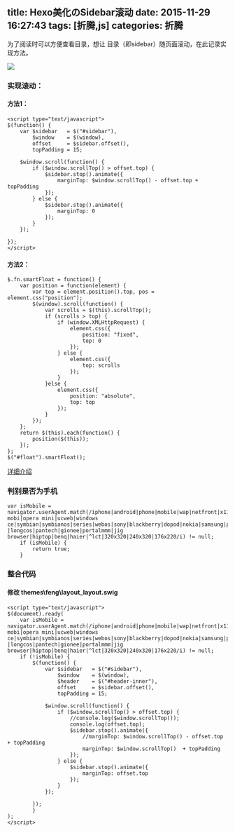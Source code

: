 title: Hexo美化のSidebar滚动
date: 2015-11-29 16:27:43
tags: [折腾,js]
categories: 折腾
---

为了阅读时可以方便查看目录，想让 目录（即sidebar）随页面滚动，在此记录实现方法。

![](http://7xnocp.com1.z0.glb.clouddn.com/15-11-29/36009422.jpg)

<!--more--> 

### 实现滚动：

#### 方法1：

    <script type="text/javascript">   
    $(function() {
        var $sidebar   = $("#sidebar"),   
            $window    = $(window),   
            offset     = $sidebar.offset(),   
            topPadding = 15;   
      
        $window.scroll(function() {   
            if ($window.scrollTop() > offset.top) {   
                $sidebar.stop().animate({   
                    marginTop: $window.scrollTop() - offset.top + topPadding   
                });   
            } else {   
                $sidebar.stop().animate({   
                    marginTop: 0   
                });   
            }   
        });   
      
    });   
    </script> 


 #### 方法2：

    $.fn.smartFloat = function() {  
        var position = function(element) {  
            var top = element.position().top, pos = element.css("position");  
            $(window).scroll(function() {  
                var scrolls = $(this).scrollTop();  
                if (scrolls > top) {  
                    if (window.XMLHttpRequest) {  
                        element.css({  
                            position: "fixed",  
                            top: 0  
                        });      
                    } else {  
                        element.css({  
                            top: scrolls  
                        });      
                    }  
                }else {  
                    element.css({  
                        position: "absolute",  
                        top: top  
                    });      
                }  
            });  
        };  
        return $(this).each(function() {  
            position($(this));                           
        });  
    };  
    $("#float").smartFloat();  


[
详细介绍][1]

### 判别是否为手机

    var isMobile = navigator.userAgent.match(/iphone|android|phone|mobile|wap|netfront|x11|java|opera mobi|opera mini|ucweb|windows ce|symbian|symbianos|series|webos|sony|blackberry|dopod|nokia|samsung|palmsource|xda|pieplus|meizu|midp|cldc|motorola|foma|docomo|up.browser|up.link|blazer|helio|hosin|huawei|novarra|coolpad|webos|techfaith|palmsource|alcatel|amoi|ktouch|nexian|ericsson|philips|sagem|wellcom|bunjalloo|maui|smartphone|iemobile|spice|bird|zte-|longcos|pantech|gionee|portalmmm|jig browser|hiptop|benq|haier|^lct|320x320|240x320|176x220/i) != null;
        if (isMobile) {
            return true;
        }


### 整合代码

#### 修改 themes\feng\layout\_layout.swig

    <script type="text/javascript">
    $(document).ready(
    	var isMobile = navigator.userAgent.match(/iphone|android|phone|mobile|wap|netfront|x11|java|opera mobi|opera mini|ucweb|windows ce|symbian|symbianos|series|webos|sony|blackberry|dopod|nokia|samsung|palmsource|xda|pieplus|meizu|midp|cldc|motorola|foma|docomo|up.browser|up.link|blazer|helio|hosin|huawei|novarra|coolpad|webos|techfaith|palmsource|alcatel|amoi|ktouch|nexian|ericsson|philips|sagem|wellcom|bunjalloo|maui|smartphone|iemobile|spice|bird|zte-|longcos|pantech|gionee|portalmmm|jig browser|hiptop|benq|haier|^lct|320x320|240x320|176x220/i) != null;
    	if (!isMobile) {
    		$(function() {
    		    var $sidebar   = $("#sidebar"),
    		        $window    = $(window),
    		        $header    = $("#header-inner"),
    		        offset     = $sidebar.offset(),
    		        topPadding = 15;
    
    		    $window.scroll(function() {
    		        if ($window.scrollTop() > offset.top) {
    		        	//console.log($window.scrollTop());
    		        	console.log(offset.top);
    		            $sidebar.stop().animate({
    		                //marginTop: $window.scrollTop() - offset.top + topPadding
    		                marginTop: $window.scrollTop()  + topPadding
    		            });
    		        } else {
    		            $sidebar.stop().animate({
    		                marginTop: offset.top
    		            });
    		        }
    		    });
    
    		});
    		}
    );
    </script>


  [1]: http://zmingcx.com/jquery-the-the-the-the-the-the-sidebar-scroll-with-the-window.html